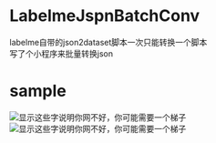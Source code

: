 # LabelmeJspnBatchConv
labelme自带的json2dataset脚本一次只能转换一个脚本  
写了个小程序来批量转换json
# sample
<img src="https://github.com/kekekahuatian/LabelmeJspnBatchConv/blob/master/label_viz.png" width="" height="" alt="显示这些字说明你网不好，你可能需要一个梯子"/>
<img src="https://github.com/kekekahuatian/LabelmeJspnBatchConv/blob/master/label.png" width="" height="" alt="显示这些字说明你网不好，你可能需要一个梯子"/>
